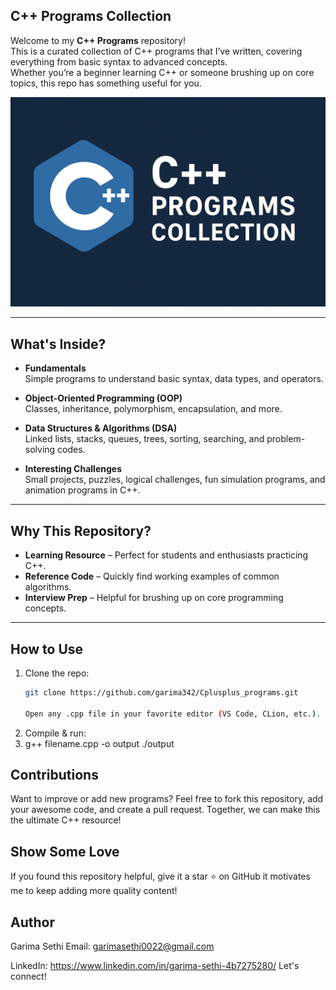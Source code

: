 ## C++ Programs Collection
Welcome to my **C++ Programs** repository!  
This is a curated collection of C++ programs that I’ve written, covering everything from basic syntax to advanced concepts.  
Whether you’re a beginner learning C++ or someone brushing up on core topics, this repo has something useful for you.

![Cplusplus_programs](271e5074-129f-4858-ba3a-e055b9b1c2d2.png)

---

## What's Inside?

- **Fundamentals**  
  Simple programs to understand basic syntax, data types, and operators.

- **Object-Oriented Programming (OOP)**  
  Classes, inheritance, polymorphism, encapsulation, and more.

- **Data Structures & Algorithms (DSA)**  
  Linked lists, stacks, queues, trees, sorting, searching, and problem-solving codes.

- **Interesting Challenges**  
  Small projects, puzzles, logical challenges, fun simulation programs, and animation programs in C++.

---

## Why This Repository?

- **Learning Resource** – Perfect for students and enthusiasts practicing C++.
- **Reference Code** – Quickly find working examples of common algorithms.
- **Interview Prep** – Helpful for brushing up on core programming concepts.

---

## How to Use

1. Clone the repo:
   ```bash
   git clone https://github.com/garima342/Cplusplus_programs.git

   Open any .cpp file in your favorite editor (VS Code, CLion, etc.).

2. Compile & run:
3. g++ filename.cpp -o output
./output

## Contributions
Want to improve or add new programs?
Feel free to fork this repository, add your awesome code, and create a pull request.
Together, we can make this the ultimate C++ resource!

## Show Some Love
If you found this repository helpful, give it a star ⭐ on GitHub it motivates me to keep adding more quality content!

## Author
Garima Sethi
Email: garimasethi0022@gmail.com 

LinkedIn: https://www.linkedin.com/in/garima-sethi-4b7275280/
Let's connect! 
